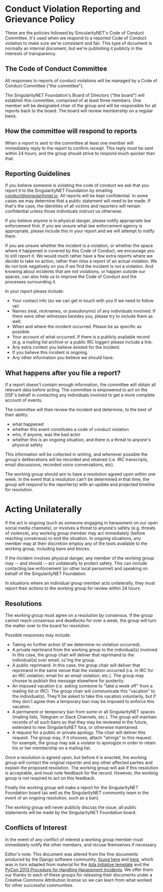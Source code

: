 # Conduct Violation Reporting and Grievance Policy

These are the policies followed by SincularityNET's Code of Conduct Committee. It's used when we respond to a reported Code of Conduct violation to make sure we're consistent and fair. This type of document is normally an internal document, but we're publishing it publicly in the interests of transparency.

## The Code of Conduct Committee
All responses to reports of conduct violations will be managed by a Code of Conduct Committee ("the committee").

The SingularityNET Foundation's Board of Directors ("the board") will establish this committee, comprised of at least three members. One member will be designated chair of the group and will be responsible for all reports back to the board. The board will review membership on a regular basis.

## How the committee will respond to reports
When a report is sent to the committee at least one member will immediately reply to the report to confirm receipt. This reply must be sent within 24 hours, and the group should strive to respond much quicker than that.

## Reporting Guidelines
If you believe someone is violating the code of conduct we ask that you report it to the SingularityNET Foundation by emailing conduct@singularitynet.io. All reports will be kept confidential. In some cases we may determine that a public statement will need to be made. If that's the case, the identities of all victims and reporters will remain confidential unless those individuals instruct us otherwise.

If you believe anyone is in physical danger, please notify appropriate law enforcement first. If you are unsure what law enforcement agency is appropriate, please include this in your report and we will attempt to notify them.

If you are unsure whether the incident is a violation, or whether the space where it happened is covered by this Code of Conduct, we encourage you to still report it. We would much rather have a few extra reports where we decide to take no action, rather than miss a report of an actual violation. We do not look negatively on you if we find the incident is not a violation. And knowing about incidents that are not violations, or happen outside our spaces, can also help us to improve the Code of Conduct and the processes surrounding it.

In your report please include:

* Your contact info (so we can get in touch with you if we need to follow up)
* Names (real, nicknames, or pseudonyms) of any individuals involved. If there were other witnesses besides you, please try to include them as well.
* When and where the incident occurred. Please be as specific as possible.
* Your account of what occurred. If there is a publicly available record (e.g. a mailing list archive or a public IRC logger) please include a link.
* Any extra context you believe existed for the incident.
* If you believe this incident is ongoing.
* Any other information you believe we should have.

## What happens after you file a report?
If a report doesn't contain enough information, the committee will obtain all relevant data before acting. The committee is empowered to act on the DSF's behalf in contacting any individuals involved to get a more complete account of events.

The committee will then review the incident and determine, to the best of their ability:

* what happened
* whether this event constitutes a code of conduct violation
* who, if anyone, was the bad actor
* whether this is an ongoing situation, and there is a threat to anyone's physical safety

This information will be collected in writing, and whenever possible the group's deliberations will be recorded and retained (i.e. IRC transcripts, email discussions, recorded voice conversations, etc).

The working group should aim to have a resolution agreed upon within one week. In the event that a resolution can't be determined in that time, the group will respond to the reporter(s) with an update and projected timeline for resolution.

# Acting Unilaterally
If the act is ongoing (such as someone engaging in harassment on our open social media channels), or involves a threat to anyone's safety (e.g. threats of violence), any working group member may act immediately (before reaching consensus) to end the situation. In ongoing situations, any member may at their discretion employ any of the tools available to the working group, including bans and blocks.

If the incident involves physical danger, any member of the working group may -- and should -- act unilaterally to protect safety. This can include contacting law enforcement (or other local personnel) and speaking on behalf of the SingularityNET Foundation.

In situations where an individual group member acts unilaterally, they must report their actions to the working group for review within 24 hours.

## Resolutions
The working group must agree on a resolution by consensus. If the group cannot reach consensus and deadlocks for over a week, the group will turn the matter over to the board for resolution.

Possible responses may include:

* Taking no further action (if we determine no violation occurred).
* A private reprimand from the working group to the individual(s) involved. In this case, the group chair will deliver that reprimand to the individual(s) over email, cc'ing the group.
* A public reprimand. In this case, the group chair will deliver that reprimand in the same venue that the violation occurred (i.e. in IRC for an IRC violation; email for an email violation, etc.). The group may choose to publish this message elsewhere for posterity.
* An imposed vacation (i.e. asking someone to "take a week off" from a mailing list or IRC). The group chair will communicate this "vacation" to the individual(s). They'll be asked to take this vacation voluntarily, but if they don't agree then a temporary ban may be imposed to enforce this vacation.
* A permanent or temporary ban from some or all SingularityNET spaces (mailing lists, Telegram or Slack Channels, etc.). The group will maintain records of all such bans so that they may be reviewed in the future, extended to new SingularityNET fora, or otherwise maintained.
* A request for a public or private apology. The chair will deliver this request. The group may, if it chooses, attach "strings" to this request: for example, the group may ask a violator to apologize in order to retain his or her membership on a mailing list.

Once a resolution is agreed upon, but before it is enacted, the working group will contact the original reporter and any other affected parties and explain the proposed resolution. The working group will ask if this resolution is acceptable, and must note feedback for the record. However, the working group is not required to act on this feedback.

Finally the working group will make a report for the SingularityNET Foundation board (as well as the SingularityNET community team in the event of an ongoing resolution, such as a ban).

The working group will never publicly discuss the issue; all public statements will be made by the SingularityNET Foundation board.

## Conflicts of Interest
In the event of any conflict of interest a working group member must immediately notify the other members, and recuse themselves if necessary.

Editor's note: This document was altered from the fine documents produced by the Django software community, [found here](https://www.djangoproject.com/conduct/enforcement-manual/) and [here](https://www.djangoproject.com/conduct/reporting/), which was in turn adapted from material for the [Ada Initiative template](http://geekfeminism.wikia.com/wiki/Conference_anti-harassment/Responding_to_reports) and the [PyCon 2013 Procedure for Handling Harassment Incidents](https://us.pycon.org/2013/about/code-of-conduct/harassment-incidents/). We offer them our thanks to each of these groups for releasing their documents under a Creative Commons Attribution license so we can learn from what worked for other successful communities.
